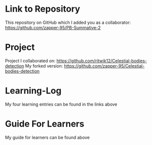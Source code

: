 # Link to Repository
This repository on GitHub which I added you as a collaborator: https://github.com/zapper-95/PB-Summative-2

# Project
Project I collaborated on: https://github.com/ritwik12/Celestial-bodies-detection
My forked version: https://github.com/zapper-95/Celestial-bodies-detection

# Learning-Log
My four learning entries can be found in the links above

# Guide For Learners
My guide for learners can be found above
